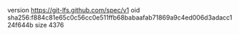 version https://git-lfs.github.com/spec/v1
oid sha256:f884c81e65c0c56cc0e511ffb68babaafab71869a9c4ed006d3adacc124f644b
size 4376
